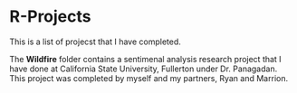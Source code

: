 # R-Projects

This is a list of projecst that I have completed.

The ****Wildfire**** folder contains a sentimenal analysis research project that I have done at California State University, Fullerton
under Dr. Panagadan. This project was completed by myself and my partners, Ryan and Marrion. 
